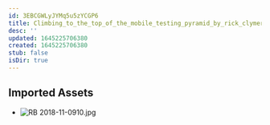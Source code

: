 ```yaml
---
id: 3EBCGWLyJYMq5u5zYCGP6
title: Climbing_to_the_top_of_the_mobile_testing_pyramid_by_rick_clymer Resources
desc: ''
updated: 1645225706380
created: 1645225706380
stub: false
isDir: true
---
```

## Imported Assets
- ![RB 2018-11-0910.jpg](/assets/rb-2018-11-0910.jpg)
